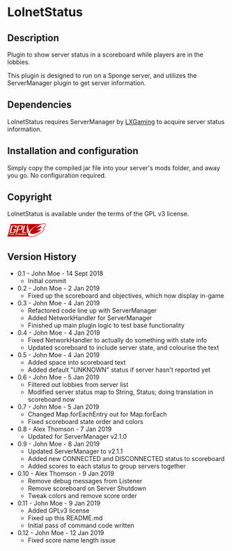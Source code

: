 # LolnetStatus

## Description

Plugin to show server status in a scoreboard while players are in the lobbies.

This plugin is designed to run on a Sponge server, and utilizes the ServerManager plugin to get server information.

## Dependencies

LolnetStatus requires ServerManager by [LXGaming](https://github.com/LXGaming) to acquire server status information.

## Installation and configuration

Simply copy the compiled jar file into your server's mods folder, and away you go. No configuration required.

## Copyright

LolnetStatus is available under the terms of the GPL v3 license.

![GPLv3 Logo](gplv3-88x31.png)

## Version History

* 0.1 - John Moe - 14 Sept 2018
  * Initial commit
* 0.2 - John Moe - 2 Jan 2019
  * Fixed up the scoreboard and objectives, which now display in-game
* 0.3 - John Moe - 4 Jan 2019
  * Refactored code line up with ServerManager
  * Added NetworkHandler for ServerManager
  * Finished up main plugin logic to test base functionality
* 0.4 - John Moe - 4 Jan 2019
  * Fixed NetworkHandler to actually do something with state info
  * Updated scoreboard to include server state, and colourise the text
* 0.5 - John Moe - 4 Jan 2019
  * Added space into scoreboard text
  * Added default "UNKNOWN" status if server hasn't reported yet
* 0.6 - John Moe - 5 Jan 2019
  * Filtered out lobbies from server list
  * Modified server status map to String, Status; doing translation in scoreboard now
* 0.7 - John Moe - 5 Jan 2019
  * Changed Map.forEachEntry out for Map.forEach
  * Fixed scoreboard state order and colors
* 0.8 - Alex Thomson - 7 Jan 2019
  * Updated for ServerManager v2.1.0
* 0.9 - John Moe - 8 Jan 2019
  * Updated ServerManager to v2.1.1
  * Added new CONNECTED and DISCONNECTED status to scoreboard
  * Added scores to each status to group servers together
* 0.10 - Alex Thomson - 9 Jan 2019
  * Remove debug messages from Listener
  * Remove scoreboard on Server Shutdown
  * Tweak colors and remove score order
* 0.11 - John Moe - 9 Jan 2019
  * Added GPLv3 license
  * Fixed up this README.md
  * Initial pass of command code written
* 0.12 - John Moe - 12 Jan 2019
  * Fixed score name length issue